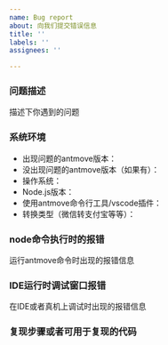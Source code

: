 ```yaml
---
name: Bug report
about: 向我们提交错误信息
title: ''
labels: ''
assignees: ''

---
```


### 问题描述
描述下你遇到的问题

### 系统环境
- 出现问题的antmove版本：
- 没出现问题的antmove版本（如果有）：
- 操作系统：
- Node.js版本：
- 使用antmove命令行工具/vscode插件：
- 转换类型（微信转支付宝等等）：

### node命令执行时的报错
运行antmove命令时出现的报错信息

### IDE运行时调试窗口报错
在IDE或者真机上调试时出现的报错信息

### 复现步骤或者可用于复现的代码
